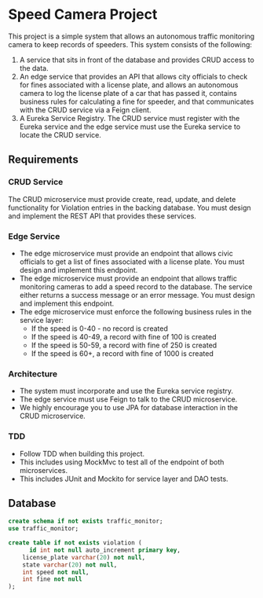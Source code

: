 # Speed Camera Project

This project is a simple system that allows an autonomous traffic monitoring camera to keep records of speeders. This system consists of the following:

1. A service that sits in front of the database and provides CRUD access to the data.
2. An edge service that provides an API that allows city officials to check for fines associated with a license plate, and allows an autonomous camera to log the license plate of a car that has passed it, contains business rules for calculating a fine for speeder, and that communicates with the CRUD service via a Feign client.
3. A Eureka Service Registry. The CRUD service must register with the Eureka service and the edge service must use the Eureka service to locate the CRUD service.

## Requirements

### CRUD Service

The CRUD microservice must provide create, read, update, and delete functionality for Violation entries in the backing database. You must design and implement the REST API that provides these services.

### Edge Service

- The edge microservice must provide an endpoint that allows civic officials to get a list of fines associated with a license plate. You must design and implement this endpoint.
- The edge microservice must provide an endpoint that allows traffic monitoring cameras to add a speed record to the database. The service either returns a success message or an error message. You must design and implement this endpoint.
- The edge microservice must enforce the following business rules in the service layer:
   - If the speed is 0-40 - no record is created
   - If the speed is 40-49, a record with fine of 100 is created
   - If the speed is 50-59, a record with fine of 250 is created
   - If the speed is 60+, a record with fine of 1000 is created

### Architecture

- The system must incorporate and use the Eureka service registry.
- The edge service must use Feign to talk to the CRUD microservice.
- We highly encourage you to use JPA for database interaction in the CRUD microservice.

### TDD

- Follow TDD when building this project.
- This includes using MockMvc to test all of the endpoint of both microservices.
- This includes JUnit and Mockito for service layer and DAO tests.

## Database

```sql
create schema if not exists traffic_monitor;
use traffic_monitor;

create table if not exists violation (
	  id int not null auto_increment primary key,
    license_plate varchar(20) not null,
    state varchar(20) not null,
    int speed not null,
    int fine not null 
);
```

